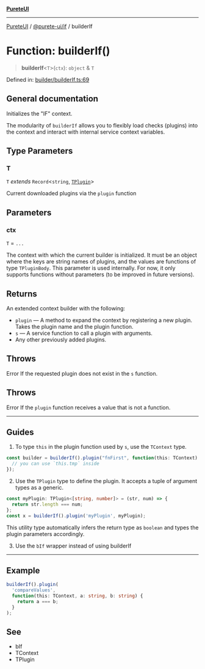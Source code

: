 [**PureteUI**](../../../README.md)

***

[PureteUI](../../../packages.md) / [@purete-ui/if](../README.md) / builderIf

# Function: builderIf()

> **builderIf**\<`T`\>(`ctx`): `object` & `T`

Defined in: [builder/builderIf.ts:69](https://github.com/zerok-cell/PureteUI/blob/main/libs/if/src/lib/builder/builderIf.ts#L69)

## General documentation
Initializes the "IF" context.

The modularity of `builderIf` allows you to flexibly load checks (plugins) into
the context and interact with internal service context variables.

## Type Parameters

### T

`T` *extends* `Record`\<`string`, [`TPlugin`](../type-aliases/TPlugin.md)\>

Current downloaded plugins via the `plugin` function

## Parameters

### ctx

`T` = `...`

The context with which the current builder is initialized.
It must be an object where the keys are string names of plugins, and the values are functions of type `TPluginBody`.
This parameter is used internally. For now, it only supports functions without parameters (to be improved in future versions).

## Returns

An extended context builder with the following:
- `plugin` — A method to expand the context by registering a new plugin. Takes the plugin name and the plugin function.
- `s` — A service function to call a plugin with arguments.
- Any other previously added plugins.

## Throws

Error If the requested plugin does not exist in the `s` function.

## Throws

Error If the `plugin` function receives a value that is not a function.

---

## Guides
1) To type `this` in the plugin function used by `s`, use the `TContext` type.

```ts
const builder = builderIf().plugin("fnFirst", function(this: TContext) {
  // you can use `this.tmp` inside
});
```

2) Use the `TPlugin` type to define the plugin. It accepts a tuple of argument types as a generic.

```ts
const myPlugin: TPlugin<[string, number]> = (str, num) => {
  return str.length === num;
};
const x = builderIf().plugin('myPlugin', myPlugin);
```
This utility type automatically infers the return type as `boolean` and types the plugin parameters accordingly.

3) Use the `bIf` wrapper instead of using builderIf

---

## Example
```ts
builderIf().plugin(
  'compareValues',
  function(this: TContext, a: string, b: string) {
    return a === b;
  }
);
```

## See

 - bIf
 - TContext
 - TPlugin
